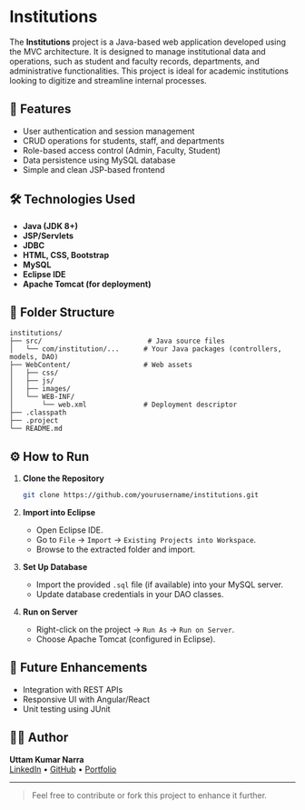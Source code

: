 # Institutions

The **Institutions** project is a Java-based web application developed using the MVC architecture. It is designed to manage institutional data and operations, such as student and faculty records, departments, and administrative functionalities. This project is ideal for academic institutions looking to digitize and streamline internal processes.

## 🚀 Features

- User authentication and session management  
- CRUD operations for students, staff, and departments  
- Role-based access control (Admin, Faculty, Student)  
- Data persistence using MySQL database  
- Simple and clean JSP-based frontend

## 🛠 Technologies Used

- **Java (JDK 8+)**  
- **JSP/Servlets**  
- **JDBC**  
- **HTML, CSS, Bootstrap**  
- **MySQL**  
- **Eclipse IDE**  
- **Apache Tomcat (for deployment)**

## 📁 Folder Structure

```
institutions/
├── src/                          # Java source files
│   └── com/institution/...      # Your Java packages (controllers, models, DAO)
├── WebContent/                  # Web assets
│   ├── css/
│   ├── js/
│   ├── images/
│   └── WEB-INF/
│       └── web.xml              # Deployment descriptor
├── .classpath
├── .project
└── README.md
```

## ⚙️ How to Run

1. **Clone the Repository**
   ```bash
   git clone https://github.com/yourusername/institutions.git
   ```

2. **Import into Eclipse**
   - Open Eclipse IDE.
   - Go to `File` → `Import` → `Existing Projects into Workspace`.
   - Browse to the extracted folder and import.

3. **Set Up Database**
   - Import the provided `.sql` file (if available) into your MySQL server.
   - Update database credentials in your DAO classes.

4. **Run on Server**
   - Right-click on the project → `Run As` → `Run on Server`.
   - Choose Apache Tomcat (configured in Eclipse).

## 📌 Future Enhancements

- Integration with REST APIs  
- Responsive UI with Angular/React  
- Unit testing using JUnit

## 🙋‍♂️ Author

**Uttam Kumar Narra**  
[LinkedIn](https://github.com/Narra-Uttam-Kumar) • [GitHub](https://github.com/UttamkumarNarra) • [Portfolio](https://uttamkumarportfolio.vercel.app/)

---

> Feel free to contribute or fork this project to enhance it further.
